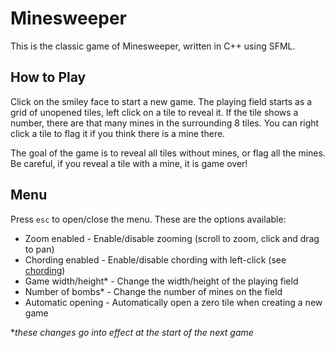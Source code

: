 # Minesweeper

This is the classic game of Minesweeper, written in C++ using SFML. 

## How to Play

Click on the smiley face to start a new game. The playing field starts as a grid of unopened tiles, left click on a tile to reveal it. If the tile shows a number, there are that many mines in the surrounding 8 tiles. You can right click a tile to flag it if you think there is a mine there. 

The goal of the game is to reveal all tiles without mines, or flag all the mines. Be careful, if you reveal a tile with a mine, it is game over!

## Menu

Press `esc` to open/close the menu. These are the options available:

- Zoom enabled - Enable/disable zooming (scroll to zoom, click and drag to pan)
- Chording enabled - Enable/disable chording with left-click (see [chording](https://en.wikipedia.org/wiki/Chording#Minesweeper_tactic))
- Game width/height* - Change the width/height of the playing field
- Number of bombs* - Change the number of mines on the field
- Automatic opening - Automatically open a zero tile when creating a new game

\**these changes go into effect at the start of the next game*